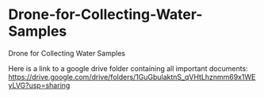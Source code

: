 # Drone-for-Collecting-Water-Samples
Drone for Collecting Water Samples

Here is a link to a google drive folder containing all important documents:
https://drive.google.com/drive/folders/1GuGbulaktnS_qVHtLhznmm69x1WEyLVG?usp=sharing

